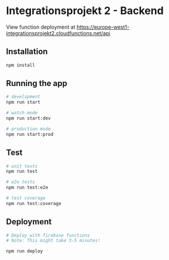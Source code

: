 # Integrationsprojekt 2 - Backend

View function deployment at <https://europe-west1-integrationsprojekt2.cloudfunctions.net/api>

## Installation

```bash
npm install
```

## Running the app

```bash
# development
npm run start

# watch mode
npm run start:dev

# production mode
npm run start:prod
```

## Test

```bash
# unit tests
npm run test

# e2e tests
npm run test:e2e

# test coverage
npm run test:coverage
```

## Deployment

```bash
# Deploy with firebase functions
# Note: This might take 3-5 minutes!

npm run deploy
```
